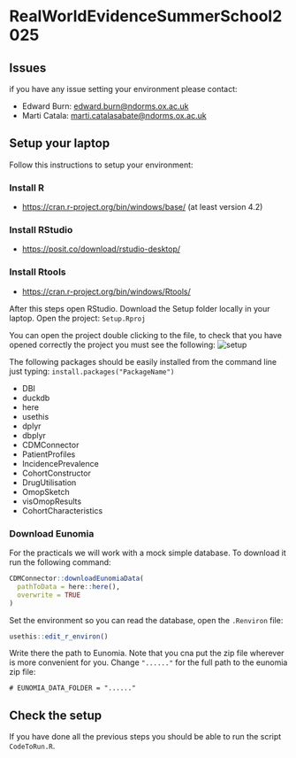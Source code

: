 # RealWorldEvidenceSummerSchool2025


## Issues

if you have any issue setting your environment please contact: 
- Edward Burn: edward.burn@ndorms.ox.ac.uk
- Marti Catala: marti.catalasabate@ndorms.ox.ac.uk

## Setup your laptop

Follow this instructions to setup your environment:
### Install R
-	https://cran.r-project.org/bin/windows/base/ (at least version 4.2)
### Install RStudio
-	https://posit.co/download/rstudio-desktop/
### Install Rtools
-	https://cran.r-project.org/bin/windows/Rtools/

After this steps open RStudio. Download the Setup folder locally in your laptop. Open the project: `Setup.Rproj`

You can open the project double clicking to the file, to check that you have opened correctly the project you must see the following:
![setup](https://user-images.githubusercontent.com/18575244/235122166-a860c2c8-1441-4c7e-b6d2-de47db32e5b1.png)

The following packages should be easily installed from the command line just typing: `install.packages("PackageName")`

- DBI
- duckdb
- here
- usethis
- dplyr
- dbplyr
- CDMConnector
- PatientProfiles
- IncidencePrevalence
- CohortConstructor
- DrugUtilisation
- OmopSketch
- visOmopResults
- CohortCharacteristics

### Download Eunomia
For the practicals we will work with a mock simple database. To download it run the following command:
```r
CDMConnector::downloadEunomiaData(
  pathToData = here::here(), 
  overwrite = TRUE
)
```
Set the environment so you can read the database, open the `.Renviron` file:
```r
usethis::edit_r_environ()
```
Write there the path to Eunomia. Note that you cna put the zip file wherever is more convenient for you. Change `"......"` for the full path to the eunomia zip file:
```
# EUNOMIA_DATA_FOLDER = "......"
```

## Check the setup

If you have done all the previous steps you should be able to run the script `CodeToRun.R`.

